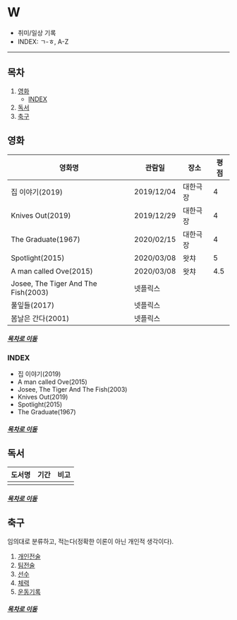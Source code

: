 W
=====
* 취미/일상 기록
* INDEX: ㄱ-ㅎ, A-Z
- - -
## 목차
1. [영화](#영화)
	* [INDEX](#INDEX)
2. [독서](#독서)
3. [축구](#축구)

## 영화
| 영화명 | 관람일 | 장소 | 평점 |
| -- | -- | -- | -- |
| 집 이야기(2019) | 2019/12/04 | 대한극장 | 4 |
| Knives Out(2019) | 2019/12/29 | 대한극장 | 4 |
| The Graduate(1967) | 2020/02/15 | 대한극장 | 4 |
| Spotlight(2015) | 2020/03/08 | 왓챠 | 5 |
| A man called Ove(2015) | 2020/03/08 | 왓챠 | 4.5 |
| Josee, The Tiger And The Fish(2003) | 넷플릭스 | |
| 풀잎들(2017) | 넷플릭스 | |
| 봄날은 간다(2001) | 넷플릭스 | |

##### [목차로 이동](#목차)

### INDEX
* 집 이야기(2019)
* A man called Ove(2015)
* Josee, The Tiger And The Fish(2003)
* Knives Out(2019)
* Spotlight(2015)
* The Graduate(1967)

##### [목차로 이동](#목차)

## 독서
| 도서명 | 기간 | 비고 |
| -- | -- | -- |
| | | |


##### [목차로 이동](#목차)

## 축구
임의대로 분류하고, 적는다(정확한 이론이 아닌 개인적 생각이다).

1. [개인전술](./soccer/doc_0/README.md)
2. [팀전술](./soccer/doc_1/README.md)
3. [선수](./soccer/doc_2/README.md)
4. [체력](./soccer/doc_3/README.md)
5. [운동기록](./soccer/doc_4/README.md)

##### [목차로 이동](#목차)